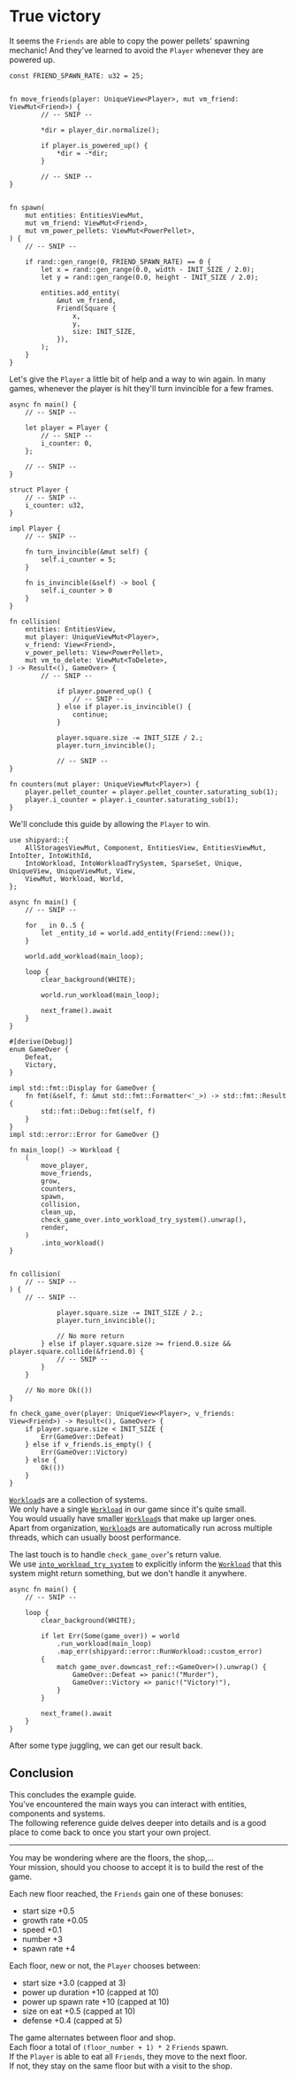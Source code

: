 # True victory

It seems the `Friends` are able to copy the power pellets' spawning mechanic!
And they've learned to avoid the `Player` whenever they are powered up.

```rust,noplaypen
const FRIEND_SPAWN_RATE: u32 = 25;


fn move_friends(player: UniqueView<Player>, mut vm_friend: ViewMut<Friend>) {
        // -- SNIP --

        *dir = player_dir.normalize();

        if player.is_powered_up() {
            *dir = -*dir;
        }

        // -- SNIP --
}


fn spawn(
    mut entities: EntitiesViewMut,
    mut vm_friend: ViewMut<Friend>,
    mut vm_power_pellets: ViewMut<PowerPellet>,
) {
    // -- SNIP --

    if rand::gen_range(0, FRIEND_SPAWN_RATE) == 0 {
        let x = rand::gen_range(0.0, width - INIT_SIZE / 2.0);
        let y = rand::gen_range(0.0, height - INIT_SIZE / 2.0);

        entities.add_entity(
            &mut vm_friend,
            Friend(Square {
                x,
                y,
                size: INIT_SIZE,
            }),
        );
    }
}
```

Let's give the `Player` a little bit of help and a way to win again.
In many games, whenever the player is hit they'll turn invincible for a few frames.

```rust,noplaypen
async fn main() {
    // -- SNIP --

    let player = Player {
        // -- SNIP --
        i_counter: 0,
    };

    // -- SNIP --
}

struct Player {
    // -- SNIP --
    i_counter: u32,
}

impl Player {
    // -- SNIP --

    fn turn_invincible(&mut self) {
        self.i_counter = 5;
    }

    fn is_invincible(&self) -> bool {
        self.i_counter > 0
    }
}

fn collision(
    entities: EntitiesView,
    mut player: UniqueViewMut<Player>,
    v_friend: View<Friend>,
    v_power_pellets: View<PowerPellet>,
    mut vm_to_delete: ViewMut<ToDelete>,
) -> Result<(), GameOver> {
        // -- SNIP --

            if player.powered_up() {
                // -- SNIP --
            } else if player.is_invincible() {
                continue;
            }

            player.square.size -= INIT_SIZE / 2.;
            player.turn_invincible();

            // -- SNIP --
}

fn counters(mut player: UniqueViewMut<Player>) {
    player.pellet_counter = player.pellet_counter.saturating_sub(1);
    player.i_counter = player.i_counter.saturating_sub(1);
}
```

We'll conclude this guide by allowing the `Player` to win.

```rust,noplaypen
use shipyard::{
    AllStoragesViewMut, Component, EntitiesView, EntitiesViewMut, IntoIter, IntoWithId,
    IntoWorkload, IntoWorkloadTrySystem, SparseSet, Unique, UniqueView, UniqueViewMut, View,
    ViewMut, Workload, World,
};

async fn main() {
    // -- SNIP --

    for _ in 0..5 {
        let _entity_id = world.add_entity(Friend::new());
    }

    world.add_workload(main_loop);

    loop {
        clear_background(WHITE);

        world.run_workload(main_loop);

        next_frame().await
    }
}

#[derive(Debug)]
enum GameOver {
    Defeat,
    Victory,
}

impl std::fmt::Display for GameOver {
    fn fmt(&self, f: &mut std::fmt::Formatter<'_>) -> std::fmt::Result {
        std::fmt::Debug::fmt(self, f)
    }
}
impl std::error::Error for GameOver {}

fn main_loop() -> Workload {
    (
        move_player,
        move_friends,
        grow,
        counters,
        spawn,
        collision,
        clean_up,
        check_game_over.into_workload_try_system().unwrap(),
        render,
    )
        .into_workload()
}


fn collision(
    // -- SNIP --
) {
    // -- SNIP --

            player.square.size -= INIT_SIZE / 2.;
            player.turn_invincible();

            // No more return
        } else if player.square.size >= friend.0.size && player.square.collide(&friend.0) {
            // -- SNIP --
        }
    }

    // No more Ok(())
}

fn check_game_over(player: UniqueView<Player>, v_friends: View<Friend>) -> Result<(), GameOver> {
    if player.square.size < INIT_SIZE {
        Err(GameOver::Defeat)
    } else if v_friends.is_empty() {
        Err(GameOver::Victory)
    } else {
        Ok(())
    }
}
```

[`Workload`](https://docs.rs/shipyard/latest/shipyard/struct.Workload.html)s are a collection of systems.\
We only have a single [`Workload`](https://docs.rs/shipyard/latest/shipyard/struct.Workload.html) in our game since it's quite small.\
You would usually have smaller [`Workload`](https://docs.rs/shipyard/latest/shipyard/struct.Workload.html)s that make up larger ones.\
Apart from organization, [`Workload`](https://docs.rs/shipyard/latest/shipyard/struct.Workload.html)s are automatically run across multiple threads, which can usually boost performance.

The last touch is to handle `check_game_over`'s return value.\
We use [`into_workload_try_system`](https://docs.rs/shipyard/latest/shipyard/trait.IntoWorkloadTrySystem.html#tymethod.into_workload_try_system) to explicitly inform the [`Workload`](https://docs.rs/shipyard/latest/shipyard/struct.Workload.html) that this system might return something, but we don't handle it anywhere.

```rust,noplaypen
async fn main() {
    // -- SNIP --

    loop {
        clear_background(WHITE);

        if let Err(Some(game_over)) = world
            .run_workload(main_loop)
            .map_err(shipyard::error::RunWorkload::custom_error)
        {
            match game_over.downcast_ref::<GameOver>().unwrap() {
                GameOver::Defeat => panic!("Murder"),
                GameOver::Victory => panic!("Victory!"),
            }
        }

        next_frame().await
    }
}
```

After some type juggling, we can get our result back.

## Conclusion

This concludes the example guide.\
You've encountered the main ways you can interact with entities, components and systems.\
The following reference guide delves deeper into details and is a good place to come back to once you start your own project.

---

You may be wondering where are the floors, the shop,...\
Your mission, should you choose to accept it is to build the rest of the game.

Each new floor reached, the `Friends` gain one of these bonuses:
- start size +0.5
- growth rate +0.05
- speed +0.1
- number +3
- spawn rate +4

Each floor, new or not, the `Player` chooses between:
- start size +3.0 (capped at 3)
- power up duration +10 (capped at 10)
- power up spawn rate +10 (capped at 10)
- size on eat +0.5 (capped at 10)
- defense +0.4 (capped at 5)

The game alternates between floor and shop.\
Each floor a total of `(floor_number + 1) * 2` `Friends` spawn.\
If the `Player` is able to eat all `Friends`, they move to the next floor.\
If not, they stay on the same floor but with a visit to the shop.